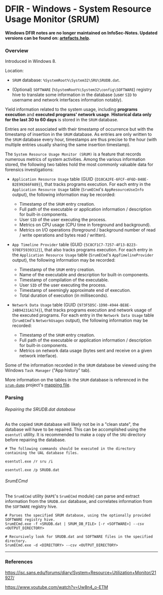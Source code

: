 # DFIR - Windows - System Resource Usage Monitor (SRUM)

**Windows DFIR notes are no longer maintained on InfoSec-Notes. Updated versions can be found on: [artefacts.help](https://artefacts.help/).**

### Overview

Introduced in Windows 8.

Location:

 - `SRUM` database: `%SystemRoot%\System32\SRU\SRUDB.dat`.

 - (Optional) `SOFTWARE` (`%SystemRoot%\System32\config\SOFTWARE`) registry
   hive to translate some information in the database (user `SID` to username
   and network interfaces information notably).

Yield information related to the system usage, including **programs execution**
and **executed programs' network usage**. **Historical data only for the
last 30 to 60 days** is stored in the `SRUM` database.

Entries are not associated with their timestamp of occurrence but with the
timestamp of insertion in the `SRUM` database. As entries are only written to
the `SRUM` database every hour, timestamps are thus precise to the hour (with
multiple entries usually sharing the same insertion timestamp).

The `System Resource Usage Monitor (SRUM)` is a feature that records numerous
metrics of system activities. Among the various information stored, the
following two tables hold the most commonly valuable data for forensics
investigations:

  - `Application Resource Usage` table (GUID
    `{D10CA2FE-6FCF-4F6D-848E-B2E99266FA89}`), that tracks programs
    execution.
    For each entry in the `Application Resource Usage` table (`SrumECmd`'s
    `AppResourceUseInfo` output), the following information may be recorded:
    - Timestamp of the `SRUM` entry creation.
    - Full path of the executable or application information / description for
      built-in components.
    - User `SID` of the user executing the process.
    - Metrics on CPU usage (CPU time in foreground and background).
    - Metrics on I/O operations (foreground / background number of read / write
      operations and bytes read / written).

  - `App Timeline Provider` table (GUID
    `{5C8CF1C7-7257-4F13-B223-970EF5939312}`), that also tracks programs
    execution.
    For each entry in the `Application Resource Usage` table (`SrumECmd`'s
    `AppTimelineProvider` output), the following information may be recorded:
    - Timestamp of the `SRUM` entry creation.
    - Name of the executable and description for built-in components.
    - Timestamp of compilation of the executable.
    - User `SID` of the user executing the process.
    - Timestamp of seemingly approximate end of execution.
    - Total duration of execution (in milliseconds).

  - `Network Data Usage` table (GUID `{973F5D5C-1D90-4944-BE8E-24B94231A174}`),
    that tracks programs execution and network usage of the executed
    programs.
    For each entry in the `Network Data Usage` table (`SrumECmd`'s
    `NetworkUsages` output), the following information may be
    recorded:
    - Timestamp of the `SRUM` entry creation.
    - Full path of the executable or application information / description for
      built-in components.
    - Metrics on network data usage (bytes sent and receive on a given network
      interface).

Some of the information recorded in the `SRUM` database be viewed using the
Windows `Task Manager` ("App history" tab).

More information on the tables in the `SRUM` database is referenced in the
[`srum-dump`](https://github.com/MarkBaggett/srum-dump) project's
[mapping file](https://github.com/MarkBaggett/srum-dump/blob/master/SRUM_TEMPLATE2.xlsx).

### Parsing

###### Repairing the SRUDB.dat database

As the copied `SRUM` database will likely not be in a "clean state", the
database will have to be repaired. This can be accomplished using the
`esentutl` utility. It is recommended to make a copy of the `SRU` directory
before repairing the database.

```
# The following commands should be executed in the directory containing the UAL database files.

esentutl.exe /r sru /i

esentutl.exe /p SRUDB.dat
```

###### SrumECmd

The `SrumECmd` utility (`KAPE`'s `SrumECmd` module) can parse and extract
information from the `SRUDB.dat` database, and correlates information from the
`SOFTWARE` registry hive.

```
# Parses the specified SRUM database, using the optionally provided SOFTWARE registry hive.
SrumECmd.exe -f <SRUDB.dat | SRUM_DB_FILE> [-r <SOFTWARE>] --csv <OUTPUT_DIRECTORY>

# Recursively look for SRUDB.dat and SOFTWARE files in the specified directory.
SrumECmd.exe -d <DIRECTORY> --csv <OUTPUT_DIRECTORY>
```

--------------------------------------------------------------------------------

### References

https://isc.sans.edu/forums/diary/System+Resource+Utilization+Monitor/21927/

https://www.youtube.com/watch?v=Uw8n4_o-ETM
